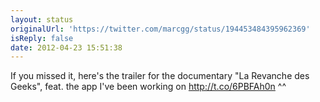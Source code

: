 ```yaml
---
layout: status
originalUrl: 'https://twitter.com/marcgg/status/194453484395962369'
isReply: false
date: 2012-04-23 15:51:38
---
```


If you missed it, here's the trailer for the documentary "La Revanche des Geeks", feat. the app I've been working on http://t.co/6PBFAh0n ^^
